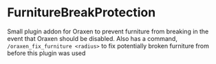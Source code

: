 # FurnitureBreakProtection
Small plugin addon for Oraxen to prevent furniture from breaking in the event that Oraxen should be disabled.
Also has a command, `/oraxen_fix_furniture <radius>` to fix potentially broken furniture from before this plugin was used
